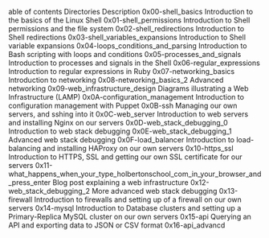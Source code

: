 able of contents
Directories 	Description
0x00-shell_basics 	Introduction to the basics of the Linux Shell
0x01-shell_permissions 	Introduction to Shell permissions and the file system
0x02-shell_redirections 	Introduction to Shell redirections
0x03-shell_variables_expansions 	Introduction to Shell variable expansions
0x04-loops_conditions_and_parsing 	Introduction to Bash scripting with loops and conditions
0x05-processes_and_signals 	Introduction to processes and signals in the Shell
0x06-regular_expressions 	Introduction to regular expressions in Ruby
0x07-networking_basics 	Introduction to networking
0x08-networking_basics_2 	Advanced networking
0x09-web_infrastructure_design 	Diagrams illustrating a Web Infrastructure (LAMP)
0x0A-configuration_management 	Introduction to configuration management with Puppet
0x0B-ssh 	Managing our own servers, and sshing into it
0x0C-web_server 	Introduction to web servers and installing Nginx on our servers
0x0D-web_stack_debugging_0 	Introduction to web stack debugging
0x0E-web_stack_debugging_1 	Advanced web stack debugging
0x0F-load_balancer 	Introduction to load-balancing and installing HAProxy on our own servers
0x10-https_ssl 	Introduction to HTTPS, SSL and getting our own SSL certificate for our servers
0x11-what_happens_when_your_type_holbertonschool_com_in_your_browser_and_press_enter 	Blog post explaining a web infrastructure
0x12-web_stack_debugging_2 	More advanced web stack debugging
0x13-firewall 	Introduction to firewalls and setting up of a firewall on our own servers
0x14-mysql 	Introduction to Database clusters and setting up a Primary-Replica MySQL cluster on our own servers
0x15-api 	Querying an API and exporting data to JSON or CSV format
0x16-api_advancd
